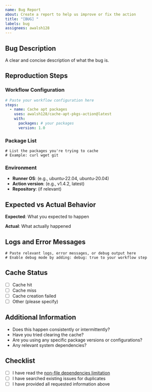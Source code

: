 ```yaml
---
name: Bug Report
about: Create a report to help us improve or fix the action
title: "[BUG] "
labels: bug
assignees: awalsh128
---
```


## Bug Description

A clear and concise description of what the bug is.

## Reproduction Steps

### Workflow Configuration

```yaml
# Paste your workflow configuration here
steps:
  - name: Cache apt packages
    uses: awalsh128/cache-apt-pkgs-action@latest
    with:
      packages: # your packages
      version: 1.0
```

### Package List

```text
# List the packages you're trying to cache
# Example: curl wget git
```

### Environment

- **Runner OS**: (e.g., ubuntu-22.04, ubuntu-20.04)
- **Action version**: (e.g., v1.4.2, latest)
- **Repository**: (if relevant)

## Expected vs Actual Behavior

**Expected**: What you expected to happen

**Actual**: What actually happened

## Logs and Error Messages

```text
# Paste relevant logs, error messages, or debug output here
# Enable debug mode by adding: debug: true to your workflow step
```

## Cache Status

- [ ] Cache hit
- [ ] Cache miss
- [ ] Cache creation failed
- [ ] Other (please specify)

## Additional Information

- Does this happen consistently or intermittently?
- Have you tried clearing the cache?
- Are you using any specific package versions or configurations?
- Any relevant system dependencies?

## Checklist

- [ ] I have read the
      [non-file dependencies limitation](https://github.com/awalsh128/cache-apt-pkgs-action/blob/main/README.md#non-file-dependencies)
- [ ] I have searched existing issues for duplicates
- [ ] I have provided all requested information above
